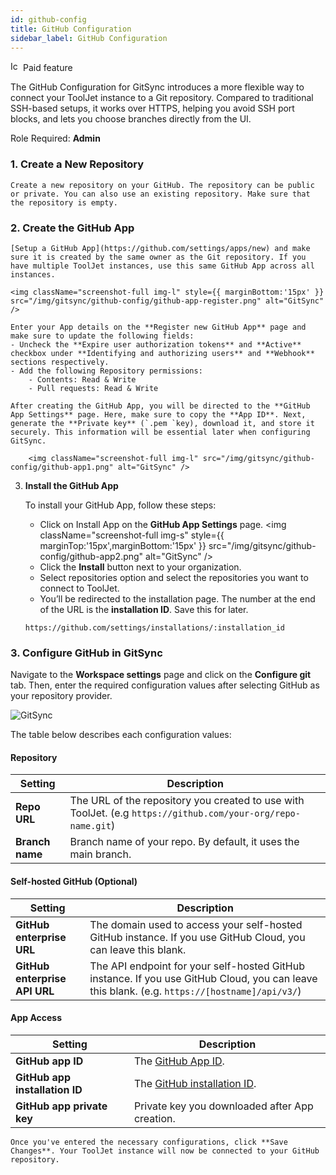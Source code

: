 ```yaml
---
id: github-config
title: GitHub Configuration
sidebar_label: GitHub Configuration
---
```

<div className="badge badge--primary heading-badge">   
  <img 
    src="/img/badge-icons/premium.svg" 
    alt="Icon" 
    width="16" 
    height="16" 
  />
 <span>Paid feature</span>
</div>

The GitHub Configuration for GitSync introduces a more flexible way to connect your ToolJet instance to a Git repository. Compared to traditional SSH-based setups, it works over HTTPS, helping you avoid SSH port blocks, and lets you choose branches directly from the UI.

Role Required: **Admin**

### 1. **Create a New Repository** 
    Create a new repository on your GitHub. The repository can be public or private. You can also use an existing repository. Make sure that the repository is empty.

### 2. **Create the GitHub App**
    [Setup a GitHub App](https://github.com/settings/apps/new) and make sure it is created by the same owner as the Git repository. If you have multiple ToolJet instances, use this same GitHub App across all instances. 

    <img className="screenshot-full img-l" style={{ marginBottom:'15px' }} src="/img/gitsync/github-config/github-app-register.png" alt="GitSync" />

    Enter your App details on the **Register new GitHub App** page and make sure to update the following fields:
    - Uncheck the **Expire user authorization tokens** and **Active** checkbox under **Identifying and authorizing users** and **Webhook** sections respectively.
    - Add the following Repository permissions:
        - Contents: Read & Write
        - Pull requests: Read & Write

    After creating the GitHub App, you will be directed to the **GitHub App Settings** page. Here, make sure to copy the **App ID**. Next, generate the **Private key** (`.pem `key), download it, and store it securely. This information will be essential later when configuring GitSync.

        <img className="screenshot-full img-l" src="/img/gitsync/github-config/github-app1.png" alt="GitSync" />

3. **Install the GitHub App** <br/>
    
    To install your GitHub App, follow these steps:

    - Click on Install App on the **GitHub App Settings** page.
    <img className="screenshot-full img-s" style={{ marginTop:'15px',marginBottom:'15px' }}  src="/img/gitsync/github-config/github-app2.png" alt="GitSync" />
    - Click the **Install** button next to your organization.
    - Select repositories option and select the repositories you want to connect to ToolJet.
    - You’ll be redirected to the installation page. The number at the end of the URL is the **installation ID**. Save this for later.

    ```
    https://github.com/settings/installations/:installation_id
    ```

### 3. Configure GitHub in GitSync 

Navigate to the **Workspace settings** page and click on the **Configure git** tab. Then, enter the required configuration values after selecting GitHub as your repository provider.



<img className="screenshot-full img-s" src="/img/gitsync/github-config/github-form-full.png" alt="GitSync" />


The table below describes each configuration values:

#### Repository
| **Setting**                    | **Description**                                                                                                                                   |
|-------------------------------|-----------------------------------------------------------------------------------------------------------------------------------------------------|
| **Repo URL**              | The URL of the repository you created to use with ToolJet. (e.g `https://github.com/your-org/repo-name.git`)                                          |
| **Branch name**         | Branch name of your repo. By default, it uses the main branch.                                                                                      |

#### Self-hosted GitHub (Optional)
| **Setting**                    | **Description**                                                                                                                                   |
|-------------------------------|-----------------------------------------------------------------------------------------------------------------------------------------------------|
| **GitHub enterprise URL**             |    The domain used to access your self-hosted GitHub instance. If you use GitHub Cloud, you can leave this blank.                                                                                        |
| **GitHub enterprise API URL**     |  The API endpoint for your self-hosted GitHub instance.  If you use GitHub Cloud, you can leave this blank. (e.g. `https://[hostname]/api/v3/`)                       |

#### App Access
| **Setting**                    | **Description**                                                                                                                                   |
|-------------------------------|-----------------------------------------------------------------------------------------------------------------------------------------------------|
| **GitHub app ID**                    | The [GitHub App ID](https://docs.github.com/en/developers/apps/identifying-and-authorizing-users-for-github-apps#authenticating-with-a-github-app). |
| **GitHub app installation ID**           | The [GitHub installation ID](https://docs.github.com/en/developers/apps/managing-github-apps/installing-github-apps#installing-a-github-app).    |
| **GitHub app private key**           | Private key you downloaded after App creation.                                                                                                                    |

    Once you've entered the necessary configurations, click **Save Changes**. Your ToolJet instance will now be connected to your GitHub repository.